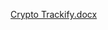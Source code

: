[Crypto Trackify.docx](https://github.com/KingAndrew2068/trackify/files/15427191/Crypto.Trackify.docx)
